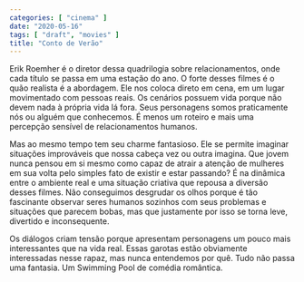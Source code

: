 ```yaml
---
categories: [ "cinema" ]
date: "2020-05-16"
tags: [ "draft", "movies" ]
title: "Conto de Verão"
---
```

Erik Roemher é o diretor dessa quadrilogia sobre relacionamentos, onde
cada título se passa em uma estação do ano. O forte desses filmes é
o quão realista é a abordagem. Ele nos coloca direto em cena, em um
lugar movimentado com pessoas reais. Os cenários possuem vida porque não
devem nada à própria vida lá fora. Seus personagens somos praticamente
nós ou alguém que conhecemos. É menos
um roteiro e mais uma percepção sensível de relacionamentos humanos.

Mas ao mesmo tempo tem seu charme fantasioso. Ele se permite imaginar
situações improváveis que nossa cabeça vez ou outra imagina. Que jovem
nunca pensou em si mesmo como capaz de atrair a atenção de mulheres
em sua volta pelo simples fato de existir e estar passando? É na
dinâmica entre o ambiente real e uma situação criativa
que repousa a diversão desses filmes. Não conseguimos desgrudar os
olhos porque é tão fascinante observar seres humanos sozinhos com seus
problemas e situações que parecem bobas, mas que justamente por
isso se torna leve, divertido e inconsequente.

Os diálogos criam tensão porque apresentam personagens um pouco
mais interessantes que na vida real. Essas garotas estão obviamente
interessadas nesse rapaz, mas nunca entendemos por quê. Tudo não passa
uma fantasia. Um Swimming Pool de comédia romântica.
